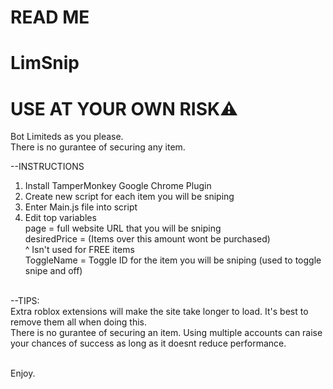 # READ ME
# LimSnip
# USE AT YOUR OWN RISK⚠
Bot Limiteds as you please.<br>
There is no gurantee of securing any item.

--INSTRUCTIONS
1. Install TamperMonkey Google Chrome Plugin
2. Create new script for each item you will be sniping
3. Enter Main.js file into script
4. Edit top variables
<br>  page = full website URL that you will be sniping
<br>  desiredPrice = (Items over this amount wont be purchased)
<br>  ^ Isn't used for FREE items
<br>  ToggleName = Toggle ID for the item you will be sniping (used to toggle snipe and off)

<br>--TIPS:
<br> Extra roblox extensions will make the site take longer to load. It's best to remove them all when doing this.
<br> There is no gurantee of securing an item. Using multiple accounts can raise your chances of success as long as it doesnt reduce performance.

<br>  Enjoy.
